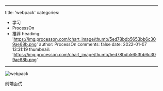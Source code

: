 
---
title: 'webpack'
categories: 
 - 学习
 - ProcessOn
 - 推荐
headimg: 'https://img.processon.com/chart_image/thumb/5ed78bdb5653bb6c309ae68b.png'
author: ProcessOn
comments: false
date: 2022-01-07 13:31:19
thumbnail: 'https://img.processon.com/chart_image/thumb/5ed78bdb5653bb6c309ae68b.png'
---

<div>   
<img class="thumb" alt="webpack" src="https://img.processon.com/chart_image/thumb/5ed78bdb5653bb6c309ae68b.png" referrerpolicy="no-referrer">
<p>前端面试</p>  
</div>
            